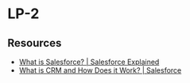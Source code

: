 # LP-2


## Resources

* [What is Salesforce? | Salesforce Explained](https://youtu.be/xx2sK-QiBjw?feature=shared)
* [What is CRM and How Does it Work? | Salesforce](https://youtu.be/SlhESAKF1Tk?feature=shared)
